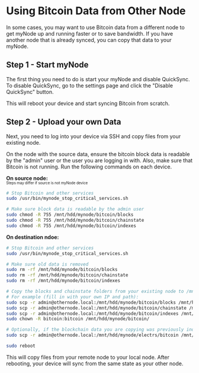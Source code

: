 # Using Bitcoin Data from Other Node
In some cases, you may want to use Bitcoin data from a different node to get myNode up and running faster or to save bandwidth. If you have another node that is already synced, you can copy that data to your myNode.

## Step 1 - Start myNode

The first thing you need to do is start your myNode and disable QuickSync. To disable QuickSync, go to the settings page and click the "Disable QuickSync" button.

This will reboot your device and start syncing Bitcoin from scratch.

## Step 2 - Upload your own Data

Next, you need to log into your device via SSH and copy files from your existing node.

On the node with the source data, ensure the bitcoin block data is readable by the "admin" user or the user you are logging in with. Also, make sure that Bitcoin is not running. Run the following commands on each device.

**On source node:**
<br/><sub><sup>Steps may differ if source is not myNode device</sup></sub>
```sh
# Stop Bitcoin and other services
sudo /usr/bin/mynode_stop_critical_services.sh

# Make sure block data is readable by the admin user
sudo chmod -R 755 /mnt/hdd/mynode/bitcoin/blocks
sudo chmod -R 755 /mnt/hdd/mynode/bitcoin/chainstate
sudo chmod -R 755 /mnt/hdd/mynode/bitcoin/indexes
```

**On destination ndoe:**
```sh
# Stop Bitcoin and other services
sudo /usr/bin/mynode_stop_critical_services.sh

# Make sure old data is removed
sudo rm -rf /mnt/hdd/mynode/bitcoin/blocks
sudo rm -rf /mnt/hdd/mynode/bitcoin/chainstate
sudo rm -rf /mnt/hdd/mynode/bitcoin/indexes

# Copy the blocks and chainstate folders from your existing node to /mnt/hdd/mynode/bitcoin/
# For example (fill in with your own IP and path):
sudo scp -r admin@othernode.local:/mnt/hdd/mynode/bitcoin/blocks /mnt/hdd/mynode/bitcoin/
sudo scp -r admin@othernode.local:/mnt/hdd/mynode/bitcoin/chainstate /mnt/hdd/mynode/bitcoin/
sudo scp -r admin@othernode.local:/mnt/hdd/mynode/bitcoin/indexes /mnt/hdd/mynode/bitcoin/
sudo chown -R bitcoin:bitcoin /mnt/hdd/mynode/bitcoin/

# Optionally, if the blockchain data you are copying was previously indexed by Electrs and Electrs will be used on the destination node, copy the existing index to save time and avoid reindexing errors
sudo scp -r admin@othernode.local:/mnt/hdd/mynode/electrs/bitcoin /mnt/hdd/mynode/electrs/

sudo reboot
```

This will copy files from your remote node to your local node. After rebooting, your device will sync from the same state as your other node.
